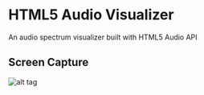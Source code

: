 HTML5 Audio Visualizer
======================

An audio spectrum visualizer built with HTML5 Audio API

Screen Capture
---
![alt tag](https://raw.github.com/Wayou/HTML5_Audio_Visualizer/master/sources/screencapture.png)
